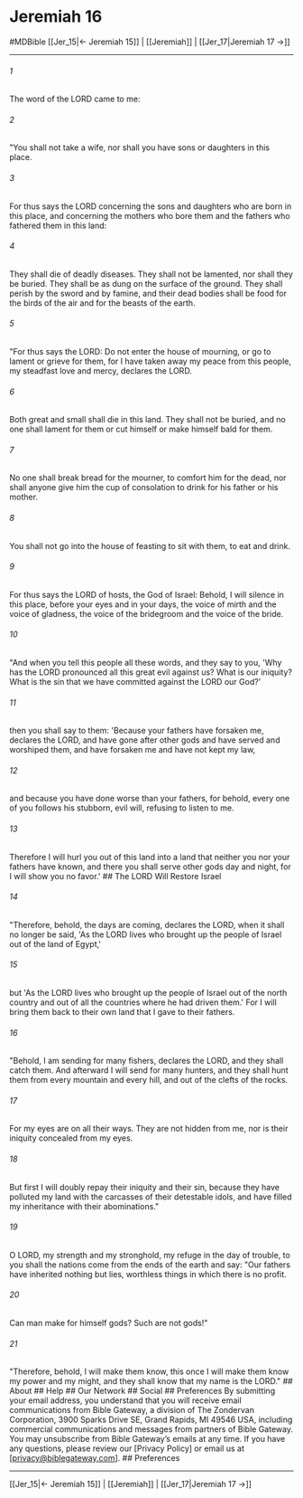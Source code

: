 # Jeremiah 16
#MDBible
[[Jer_15|← Jeremiah 15]] | [[Jeremiah]] | [[Jer_17|Jeremiah 17 →]]

***


###### 1 
The word of the LORD came to me: 

###### 2 
"You shall not take a wife, nor shall you have sons or daughters in this place. 

###### 3 
For thus says the LORD concerning the sons and daughters who are born in this place, and concerning the mothers who bore them and the fathers who fathered them in this land: 

###### 4 
They shall die of deadly diseases. They shall not be lamented, nor shall they be buried. They shall be as dung on the surface of the ground. They shall perish by the sword and by famine, and their dead bodies shall be food for the birds of the air and for the beasts of the earth. 

###### 5 
"For thus says the LORD: Do not enter the house of mourning, or go to lament or grieve for them, for I have taken away my peace from this people, my steadfast love and mercy, declares the LORD. 

###### 6 
Both great and small shall die in this land. They shall not be buried, and no one shall lament for them or cut himself or make himself bald for them. 

###### 7 
No one shall break bread for the mourner, to comfort him for the dead, nor shall anyone give him the cup of consolation to drink for his father or his mother. 

###### 8 
You shall not go into the house of feasting to sit with them, to eat and drink. 

###### 9 
For thus says the LORD of hosts, the God of Israel: Behold, I will silence in this place, before your eyes and in your days, the voice of mirth and the voice of gladness, the voice of the bridegroom and the voice of the bride. 

###### 10 
"And when you tell this people all these words, and they say to you, 'Why has the LORD pronounced all this great evil against us? What is our iniquity? What is the sin that we have committed against the LORD our God?' 

###### 11 
then you shall say to them: 'Because your fathers have forsaken me, declares the LORD, and have gone after other gods and have served and worshiped them, and have forsaken me and have not kept my law, 

###### 12 
and because you have done worse than your fathers, for behold, every one of you follows his stubborn, evil will, refusing to listen to me. 

###### 13 
Therefore I will hurl you out of this land into a land that neither you nor your fathers have known, and there you shall serve other gods day and night, for I will show you no favor.' ## The LORD Will Restore Israel 

###### 14 
"Therefore, behold, the days are coming, declares the LORD, when it shall no longer be said, 'As the LORD lives who brought up the people of Israel out of the land of Egypt,' 

###### 15 
but 'As the LORD lives who brought up the people of Israel out of the north country and out of all the countries where he had driven them.' For I will bring them back to their own land that I gave to their fathers. 

###### 16 
"Behold, I am sending for many fishers, declares the LORD, and they shall catch them. And afterward I will send for many hunters, and they shall hunt them from every mountain and every hill, and out of the clefts of the rocks. 

###### 17 
For my eyes are on all their ways. They are not hidden from me, nor is their iniquity concealed from my eyes. 

###### 18 
But first I will doubly repay their iniquity and their sin, because they have polluted my land with the carcasses of their detestable idols, and have filled my inheritance with their abominations." 

###### 19 
O LORD, my strength and my stronghold, my refuge in the day of trouble, to you shall the nations come from the ends of the earth and say: "Our fathers have inherited nothing but lies, worthless things in which there is no profit. 

###### 20 
Can man make for himself gods? Such are not gods!" 

###### 21 
"Therefore, behold, I will make them know, this once I will make them know my power and my might, and they shall know that my name is the LORD." ## About ## Help ## Our Network ## Social ## Preferences By submitting your email address, you understand that you will receive email communications from Bible Gateway, a division of The Zondervan Corporation, 3900 Sparks Drive SE, Grand Rapids, MI 49546 USA, including commercial communications and messages from partners of Bible Gateway. You may unsubscribe from Bible Gateway&rsquo;s emails at any time. If you have any questions, please review our [Privacy Policy] or email us at [privacy@biblegateway.com]. ## Preferences

***

[[Jer_15|← Jeremiah 15]] | [[Jeremiah]] | [[Jer_17|Jeremiah 17 →]]
